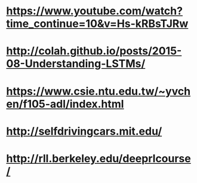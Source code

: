 # https://www.youtube.com/watch?time_continue=10&v=Hs-kRBsTJRw
# http://colah.github.io/posts/2015-08-Understanding-LSTMs/
# https://www.csie.ntu.edu.tw/~yvchen/f105-adl/index.html
# http://selfdrivingcars.mit.edu/
# http://rll.berkeley.edu/deeprlcourse/

